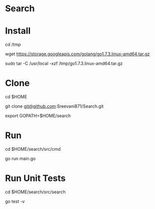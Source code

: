 # Search

# Install
cd /tmp

wget https://storage.googleapis.com/golang/go1.7.3.linux-amd64.tar.gz

sudo tar -C /usr/local -xzf /tmp/go1.7.3.linux-amd64.tar.gz

# Clone
cd $HOME

git clone git@github.com:Sreevani871/Search.git

export GOPATH=$HOME/search

# Run 
cd $HOME/search/src/cmd

go run main.go

# Run Unit Tests
cd $HOME/search/src/search

go test -v

